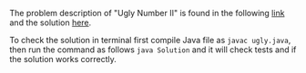 The problem description of "Ugly Number II" is found in the following [link](https://leetcode.com/problems/ugly-number-ii/) and the solution [here](https://github.com/aurimas13/Solutions-To-Problems/blob/main/LeetCode/Java%20Solutions/Unique%20Binary%20Search%20Trees%20II/ugly.java).

To check the solution in terminal first compile Java file as `javac ugly.java`, then run the command as follows `java Solution` and it will check tests and if the solution works correctly.
